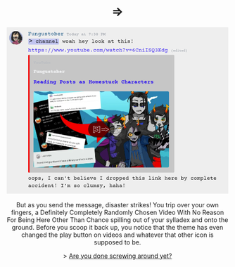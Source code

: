 <!DOCTYPE html>
<html>
<link rel="stylesheet" href="readme.css">
  <h1 align=center>=></h1>
  </head>
  <body>
   <div align=center><img src="https://github.com/Fungustober/HS-Chat-Theme/blob/main/images%20for%20the%20funny%20readme%20thing/example6.png?raw=true" alt="Channels">
     <p>But as you send the message, disaster strikes! You trip over your own fingers, a Definitely Completely Randomly Chosen Video With No Reason For Being Here Other Than Chance spilling out of your sylladex and onto the ground. Before you scoop it back up, you notice that the theme has even changed the play button on videos and whatever that other icon is supposed to be.</p>
	 <p>> <a href="https://github.com/Fungustober/HS-Chat-Theme/blob/main/page7.md">Are you done screwing around yet?</a></p>
   </div>
  </body>
